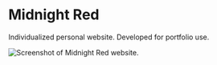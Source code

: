 # Midnight Red
Individualized personal website. Developed for portfolio use.

![Screenshot of Midnight Red website.](https://i.imgur.com/YomXOVL.png)
